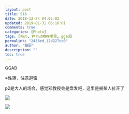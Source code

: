 ```yaml
---
layout: post
title: 516
date: 2018-12-24 04:05:02
updated: 2019-01-31 06:16:01
comments: true
categories: [Photo]
tags: [格邓, 神奇动物在哪里, ggad]
permalink: "2433ed_12d227cc0"
author: "猫厨"
description: ""
toc: true
---
```


<p>GGAD</p> 
<p>※性转，注意避雷</p> 
<p>p2是大人的场合，感觉邓教授会是盘发吧，这里是被某人扯开了<br /></p>

![](/img/img_cVZNdzJtQk9JV2VveDBhenFqbzNyb2p2a3hQL0ExeUExMnNtR2tQYkZ3VGpXUjNlYVFCd21BPT0.jpg)

![](/img/img_cVZNdzJtQk9JV2VveDBhenFqbzNyZ21jT0xSNkFrZlV6dzVlVm1OOXZsS05nUWtFdHdqTkxnPT0.jpg)